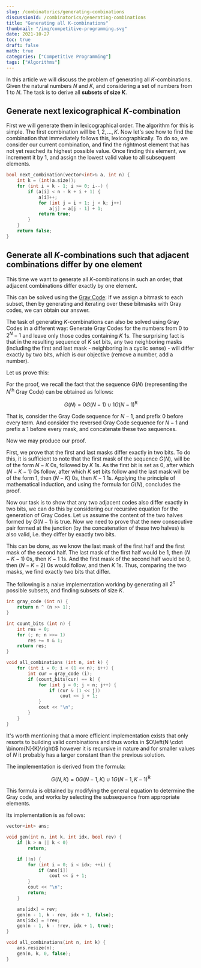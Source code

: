 ```yaml
---
slug: /combinatorics/generating-combinations
discussionId: /combinatorics/generating-combinations
title: "Generating all K-combinations"
thumbnail: "/img/competitive-programming.svg"
date: 2021-10-27
toc: true
draft: false
math: true
categories: ["Competitive Programming"]
tags: ["Algorithms"]
---
```


In this article we will discuss the problem of generating all $K$-combinations.
Given the natural numbers $N$ and $K$, and considering a set of numbers from $1$ to $N$.
The task is to derive all **subsets of size $K$**.

## Generate next lexicographical $K$-combination

First we will generate them in lexicographical order.
The algorithm for this is simple. The first combination will be ${1, 2, ..., K}$. Now let's see how
to find the combination that immediately follows this, lexicographically. To do so, we consider our
current combination, and find the rightmost element that has not yet reached its highest possible value. Once
finding this element, we increment it by $1$, and assign the lowest valid value to all subsequent
elements.

```cpp next_combination
bool next_combination(vector<int>& a, int n) {
    int k = (int)a.size();
    for (int i = k - 1; i >= 0; i--) {
        if (a[i] < n - k + i + 1) {
            a[i]++;
            for (int j = i + 1; j < k; j++)
                a[j] = a[j - 1] + 1;
            return true;
        }
    }
    return false;
}
```

## Generate all $K$-combinations such that adjacent combinations differ by one element

This time we want to generate all $K$-combinations in such
an order, that adjacent combinations differ exactly by one element.

This can be solved using the [Gray Code](./algebra/gray-code):
If we assign a bitmask to each subset, then by generating and iterating over these bitmasks with Gray codes, we can obtain our answer.

The task of generating $K$-combinations can also be solved using Gray Codes in a different way:
Generate Gray Codes for the numbers from $0$ to $2^N - 1$ and leave only those codes containing $K$ $1$s.
The surprising fact is that in the resulting sequence of $K$ set bits, any two neighboring masks (including the
first and last mask - neighboring in a cyclic sense) - will differ exactly by two bits, which is our objective (remove
a number, add a number).

Let us prove this:

For the proof, we recall the fact that the sequence $G(N)$ (representing the $N$<sup>th</sup> Gray Code) can 
be obtained as follows:

$$G(N) = 0G(N-1) \cup 1G(N-1)^\text{R}$$

That is, consider the Gray Code sequence for $N-1$, and prefix $0$ before every term. And consider the 
reversed Gray Code sequence for $N-1$ and prefix a $1$ before every mask, and
concatenate these two sequences.

Now we may produce our proof.

First, we prove that the first and last masks differ exactly in two bits. To do this, it is sufficient to note
that the first mask of the sequence $G(N)$, will be of the form $N-K$ $0$s, followed by $K$ $1$s. As
the first bit is set as $0$, after which $(N-K-1)$ $0$s follow, after which $K$ set bits follow and the last mask will be of the form $1$, then $(N-K)$ $0$s, then $K-1$ $1$s.
Applying the principle of mathematical induction, and using the formula for $G(N)$, concludes the proof.

Now our task is to show that any two adjacent codes also differ exactly in two bits, we can do this by considering our recursive equation for the generation of Gray Codes. Let us assume the content of the two halves formed by $G(N-1)$ is true. Now we need to prove that the new consecutive pair formed at the junction (by the concatenation of these two halves) is also valid, i.e. they differ by exactly two bits.

This can be done, as we know the last mask of the first half and the first mask of the second half. The last mask of the first half would be $1$, then $(N-K-1)$ $0$s, then $K-1$ $1$s. And the first mask of the second half would be $0$, then $(N-K-2)$ $0$s would follow, and then $K$ $1$s. Thus, comparing the two masks, we find exactly two bits that differ.

The following is a naive implementation working by generating all $2^{n}$ possible subsets, and finding subsets of size
$K$.

```cpp generate_all_combinations_naive
int gray_code (int n) {
    return n ^ (n >> 1);
}

int count_bits (int n) {
    int res = 0;
    for (; n; n >>= 1)
        res += n & 1;
    return res;
}

void all_combinations (int n, int k) {
    for (int i = 0; i < (1 << n); i++) {
        int cur = gray_code (i);
        if (count_bits(cur) == k) {
            for (int j = 0; j < n; j++) {
                if (cur & (1 << j))
                    cout << j + 1;
            }
            cout << "\n";
        }
    }
}
```

It's worth mentioning that a more efficient implementation exists that only resorts to building valid combinations and thus
works in $O\left(N \cdot \binom{N}{K}\right)$ however it is recursive in nature and for smaller values of $N$ it probably has a larger constant
than the previous solution.

The implementation is derived from the formula:

$$G(N, K) = 0G(N-1, K) \cup 1G(N-1, K-1)^\text{R}$$

This formula is obtained by modifying the general equation to determine the Gray code, and works by selecting the
subsequence from appropriate elements.

Its implementation is as follows:

```cpp generate_all_combinations_fast
vector<int> ans;

void gen(int n, int k, int idx, bool rev) {
    if (k > n || k < 0)
        return;

    if (!n) {
        for (int i = 0; i < idx; ++i) {
            if (ans[i])
                cout << i + 1;
        }
        cout << "\n";
        return;
    }

    ans[idx] = rev;
    gen(n - 1, k - rev, idx + 1, false);
    ans[idx] = !rev;
    gen(n - 1, k - !rev, idx + 1, true);
}

void all_combinations(int n, int k) {
    ans.resize(n);
    gen(n, k, 0, false);
}
```
